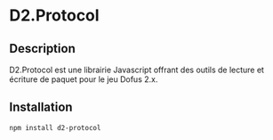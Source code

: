 # D2.Protocol

## Description

D2.Protocol est une librairie Javascript offrant des outils de lecture et écriture de paquet pour le jeu Dofus 2.x.

## Installation

```bash
npm install d2-protocol
```
